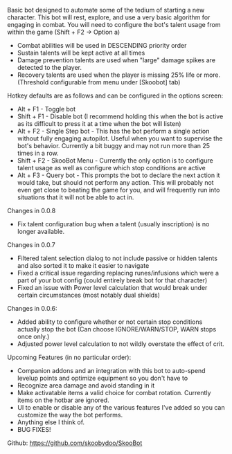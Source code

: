Basic bot designed to automate some of the tedium of starting a new character.
This bot will rest, explore, and use a very basic algorithm for engaging in combat.
You will need to configure the bot's talent usage from within the game (Shift + F2 -> Option a)
* Combat abilities will be used in DESCENDING priority order
* Sustain talents will be kept active at all times
* Damage prevention talents are used when "large" damage spikes are detected to the player.
* Recovery talents are used when the player is missing 25% life or more. (Threshold configurable from menu under [Skoobot] tab)

Hotkey defaults are as follows and can be configured in the options screen:
* Alt + F1 - Toggle bot
* Shift + F1 - Disable bot (I recommend holding this when the bot is active as its difficult to press it at a time when the bot will listen)
* Alt + F2 - Single Step bot - This has the bot perform a single action without fully engaging autopilot. Useful when you want to supervise the bot's behavior. Currently a bit buggy and may not run more than 25 times in a row.
* Shift + F2 - SkooBot Menu - Currently the only option is to configure talent usage as well as configure which stop conditions are active
* Alt + F3 - Query bot - This prompts the bot to declare the next action it would take, but should not perform any action.
This will probably not even get close to beating the game for you, and will frequently run into situations that it will not be able to act in.

Changes in 0.0.8
* Fix talent configuration bug when a talent (usually inscription) is no longer available.

Changes in 0.0.7
* Filtered talent selection dialog to not include passive or hidden talents and also sorted it to make it easier to navigate
* Fixed a critical issue regarding replacing runes/infusions which were a part of your bot config (could entirely break bot for that character)
* Fixed an issue with Power level calculation that would break under certain circumstances (most notably dual shields)

Changes in 0.0.6:
* Added ability to configure whether or not certain stop conditions actually stop the bot (Can choose IGNORE/WARN/STOP, WARN stops once only.)
* Adjusted power level calculation to not wildly overstate the effect of crit.

Upcoming Features (in no particular order):
* Companion addons and an integration with this bot to auto-spend levelup points and optimize equipment so you don't have to
* Recognize area damage and avoid standing in it
* Make activatable items a valid choice for combat rotation. Currently items on the hotbar are ignored.
* UI to enable or disable any of the various features I've added so you can customize the way the bot performs.
* Anything else I think of.
* BUG FIXES!

Github: https://github.com/skoobydoo/SkooBot
